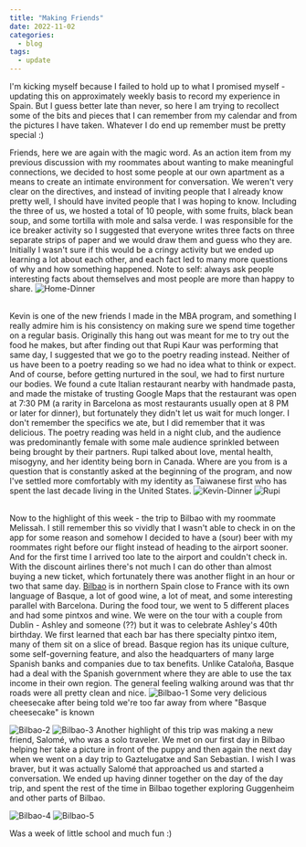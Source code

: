 ```yaml
---
title: "Making Friends"
date: 2022-11-02
categories:
  - blog
tags:
  - update
---
```


I'm kicking myself because I failed to hold up to what I promised myself - updating this on approximately weekly basis to record my experience in Spain. But I guess better late than never, so here I am trying to recollect some of the bits and pieces that I can remember from my calendar and from the pictures I have taken. Whatever I do end up remember must be pretty special :)

Friends, here we are again with the magic word. As an action item from my previous discussion with my roommates about wanting to make meaningful connections, we decided to host some people at our own apartment as a means to create an intimate environment for conversation. We weren't very clear on the directives, and instead of inviting people that I already know pretty well, I should have invited people that I was hoping to know. Including the three of us, we hosted a total of 10 people, with some fruits, black bean soup, and some tortilla with mole and salsa verde. I was responsible for the ice breaker activity so I suggested that everyone writes three facts on three separate strips of paper and we would draw them and guess who they are. Initially I wasn't sure if this would be a cringy activity but we ended up learning a lot about each other, and each fact led to many more questions of why and how something happened. Note to self: always ask people interesting facts about themselves and most people are more than happy to share. 
![Home-Dinner](../../cykreng.github.io/assets/images/home-dinner.JPG) <br/> <br/>

 Kevin is one of the new friends I made in the MBA program, and something I really admire him is his consistency on making sure we spend time together on a regular basis. Originally this hang out was meant for me to try out the food he makes, but after finding out that Rupi Kaur was performing that same day, I suggested that we go to the poetry reading instead. Neither of us have been to a poetry reading so we had no idea what to think or expect. And of course, before getting nurtured in the soul, we had to first nurture our bodies. We found a cute Italian restaurant nearby with handmade pasta, and made the mistake of trusting Google Maps that the restaurant was open at 7:30 PM (a rarity in Barcelona as most restaurants usually open at 8 PM or later for dinner), but fortunately they didn't let us wait for much longer. I don't remember the specifics we ate, but I did remember that it was delicious. The poetry reading was held in a night club, and the audience was predominantly female with some male audience sprinkled between being brought by their partners. Rupi talked about love, mental health, misogyny, and her identity being born in Canada. Where are you from is a question that is constantly asked at the beginning of the program, and now I've settled more comfortably with my identity as Taiwanese first who has spent the last decade living in the United States.
![Kevin-Dinner](../../cykreng.github.io/assets/images/kevin-rupi-dinner.jpg)
![Rupi](../../cykreng.github.io/assets/images/rupi.jpg) <br/> <br/>

 Now to the highlight of this week - the trip to Bilbao with my roommate Melissah. I still remember this so vividly that I wasn't able to check in on the app for some reason and somehow I decided to have a (sour) beer with my roommates right before our flight instead of heading to the airport sooner. And for the first time I arrived too late to the airport and couldn't check in. With the discount airlines there's not much I can do other than almost buying a new ticket, which fortunately there was another flight in an hour or two that same day. [Bilbao](https://en.wikipedia.org/wiki/Bilbao) is in northern Spain close to France with its own language of Basque, a lot of good wine, a lot of meat, and some interesting parallel with Barcelona. During the food tour, we went to 5 different places and had some pintxos and wine. We were on the tour with a couple from Dublin - Ashley and someone (??) but it was to celebrate Ashley's 40th birthday. We first learned that each bar has there specialty pintxo item, many of them sit on a slice of bread. Basque region has its unique culture, some self-governing feature, and also the headquarters of many large Spanish banks and companies due to tax benefits. Unlike Cataloña, Basque had a deal with the Spanish government where they are able to use the tax income in their own region. The general feeling walking around was that thr roads were all pretty clean and nice. 
![Bilbao-1](../../cykreng.github.io/assets/images/bilbao-1.jpg) Some very delicious cheesecake after being told we're too far away from where "Basque cheesecake" is known

![Bilbao-2](../../cykreng.github.io/assets/images/bilbao-2.jpg) 
![Bilbao-3](../../cykreng.github.io/assets/images/bilbao-3.jpg) 
 Another highlight of this trip was making a new friend, Salomé, who was a solo traveler. We met on our first day in Bilbao helping her take a picture in front of the puppy and then again the next day when we went on a day trip to Gaztelugatxe and San Sebastian. I wish I was braver, but it was actually Salomé that approached us and started a conversation. We ended up having dinner together on the day of the day trip, and spent the rest of the time in Bilbao together exploring Guggenheim and other parts of Bilbao.

![Bilbao-4](../../cykreng.github.io/assets/images/bilbao-4.jpg) 
![Bilbao-5](../../cykreng.github.io/assets/images/bilbao-5.jpg) 

Was a week of little school and much fun :)